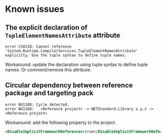 # Known issues

## The explicit declaration of `TupleElementNamesAttribute` attribute

```text
error CS8138: Cannot reference 'System.Runtime.CompilerServices.TupleElementNamesAttribute' explicitly. Use the tuple syntax to define tuple names.
```

Workaround: update the declaration using tuple syntax to define tuple names. Or comment/remove this attribute.

## Circular dependency between reference package and targeting pack

```text
error NU1108: Cycle detected.
error NU1108:   <Reference project> -> NETStandard.Library x.y.z -> <Reference project>
```

Workaround: add the following property to the project.

```xml
<DisableImplicitFrameworkReferences>true</DisableImplicitFrameworkReferences>
```
